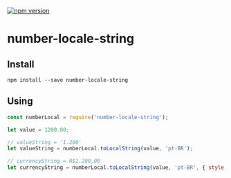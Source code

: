 [![npm version](https://d25lcipzij17d.cloudfront.net/badge.svg?id=js&type=6&v=0.4.0=0)](https://badge.fury.io/js/number-locale-string)


# number-locale-string

## Install

`npm install --save number-locale-string`


## Using

```javascript
const numberLocal = require('number-locale-string');

let value = 1200.00;

// valueString = '1.200'
let valueString = numberLocal.toLocalString(value, 'pt-BR');

// currencyString = R$1.200,00
let currencyString = numberLocal.toLocalString(value, 'pt-BR', { style: 'currency', currency: 'brl' });
```
